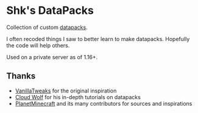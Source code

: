 # Shk's DataPacks

Collection of custom [datapacks](https://minecraft.gamepedia.com/Data_Pack).

I often recoded things I saw to better learn to make datapacks.
Hopefully the code will help others.

Used on a private server as of 1.16+.

## Thanks

- [VanillaTweaks](https://vanillatweaks.net/) for the original inspiration
- [Cloud Wolf](https://www.youtube.com/channel/UCZnBqVITQ0dloqUU0fGxY3g) for his in-depth tutorials on datapacks
- [PlanetMinecraft](https://www.planetminecraft.com/data-packs/) and its many contributors for sources and inspirations
